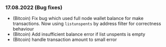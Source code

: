 ### 17.08.2022 (Bug fixes)

* (Bitcoin) Fix bug which used full node wallet balance for make transactions. 
Now using `listunspents` by address filter for correctness behaviour
* (Bitcoin) Add insufficient balance error if list unspents is empty 
* (Bitcoin) handle transaction amount to small error
